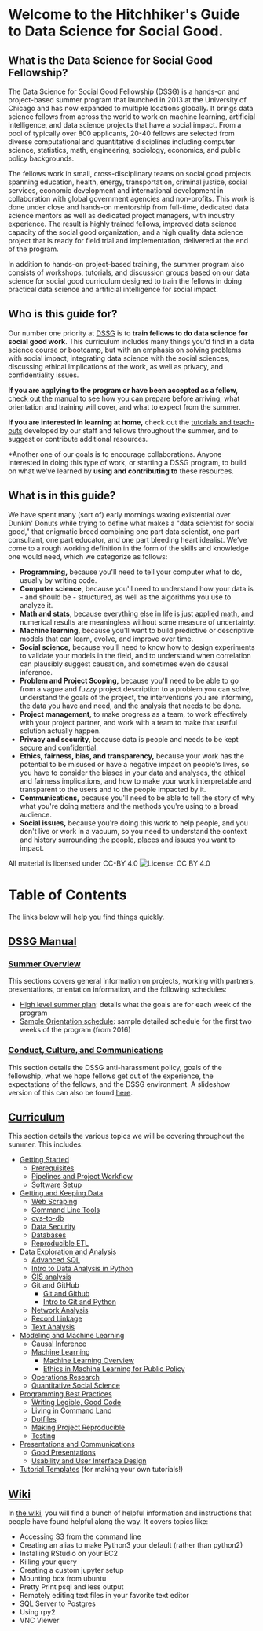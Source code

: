 # Welcome to the Hitchhiker's Guide to Data Science for Social Good.

## What is the Data Science for Social Good Fellowship?

The Data Science for Social Good Fellowship (DSSG) is a hands-on and project-based summer program that launched in 2013 at the University of Chicago and has now expanded to multiple locations globally. It brings data science fellows from across the world to work on machine learning, artificial intelligence, and data science projects that have a social impact. From a pool of typically over 800 applicants, 20-40 fellows are selected from diverse computational and quantitative disciplines including computer science, statistics, math, engineering, sociology, economics, and public policy backgrounds.

The fellows work in small, cross-disciplinary teams on social good projects spanning education, health, energy, transportation, criminal justice, social services, economic development and international development in collaboration with global government agencies and non-profits. This work is done under close and hands-on mentorship from full-time, dedicated data science mentors as well as dedicated project managers, with industry experience. The result is highly trained fellows, improved data science capacity of the social good organization, and a high quality data science project that is ready for field trial and implementation, delivered at the end of the program.

In addition to hands-on project-based training, the summer program also consists of workshops, tutorials, and discussion groups based on our data science for social good curriculum designed to train the fellows in doing practical data science and artificial intelligence for social impact.

## Who is this guide for?

Our number one priority at  [DSSG](http://dssg.uchicago.edu) is to **train fellows to do data science for social good work**. This curriculum includes many things you'd find in a data science course or bootcamp, but with an emphasis on solving problems with social impact, integrating data science with the social sciences, discussing ethical implications of the work, as well as privacy, and confidentiality issues.

**If you are applying to the program or have been accepted as a fellow,** [check out the manual](dssg-manual/) to see how you can prepare before arriving, what orientation and training will cover, and what to expect from the summer.

**If you are interested in learning at home,** check out the [tutorials and teach-outs](curriculum/) developed by our staff and fellows throughout the summer, and to suggest or contribute additional resources.

*Another one of our goals is to encourage collaborations. Anyone  interested in doing this type of work, or starting a DSSG program, to build on what we've  learned by **using and contributing to** these resources.

## What is in this guide?
We have spent many (sort of) early mornings waxing existential over Dunkin' Donuts while trying to define what makes a "data scientist for social good," that enigmatic breed combining one part data scientist, one part consultant, one part educator, and one part bleeding heart idealist. We've come to a rough working definition in the form of the skills and knowledge one would need, which we categorize as follows:
- **Programming,** because you'll need to tell your computer what to do, usually by writing code.
- **Computer science,** because you'll need to understand how your data is - and should be - structured, as well as the algorithms you use to analyze it.
- **Math and stats,** because [everything else in life is just applied math](https://xkcd.com/435/), and numerical results are meaningless without some measure of uncertainty.
- **Machine learning,** because you'll want to build predictive or descriptive models that can learn, evolve, and improve over time.
- **Social science,** because you'll need to know how to design experiments to validate your models in the field, and to understand when correlation can plausibly suggest causation, and sometimes even do causal inference.
- **Problem and Project Scoping,** because you'll need to be able to go from a vague and fuzzy project description to a problem you can solve, understand the goals of the project, the interventions you are informing, the data you have and need, and the analysis that needs to be done.
- **Project management,** to make progress as a team, to work effectively with your project partner, and work with a team to make that useful solution actually happen.
- **Privacy and security,** because data is people and needs to be kept secure and confidential.
- **Ethics, fairness, bias, and transparency,** because your work has the potential to be misused or have a negative impact on people's lives, so you have to consider the biases in your data and analyses, the ethical and fairness implications, and how to make your work interpretable and transparent to the users and to the people impacted by it.
- **Communications,** because you'll need to be able to tell the story of why what you're doing matters and the methods you're using to a broad audience.
- **Social issues,** because you're doing this work to help people, and you don't live or work in a vacuum, so you need to understand the context and history surrounding the people, places and issues you want to impact.

All material is licensed under CC-BY 4.0
![License: CC BY 4.0](https://img.shields.io/badge/License-CC%20BY%204.0-lightgrey.svg)

# Table of Contents
The links below will help you find things quickly.

## [DSSG Manual](sources/dssg-manual/README.md)

### [Summer Overview](sources/dssg-manual/summer-overview/README.md)
This sections covers general information on projects, working with partners, presentations, orientation information, and the following schedules:

- [High level summer plan](sources/dssg-manual/summer-overview/High%20Level%20Plan%20for%20the%20Summer.pdf): details what the goals are for each week of the program
- [Sample Orientation schedule](sources/dssg-manual/summer-overview/DSSG2016OrientationSchedule.pdf): sample detailed schedule for the first two weeks of the program (from 2016)

### [Conduct, Culture, and Communications](sources/dssg-manual/conduct-culture-and-communications/README.md)
This section details the DSSG anti-harassment policy, goals of the fellowship, what we hope fellows get out of the experience, the expectations of the fellows, and the DSSG environment. A slideshow version of this can also be found [here](dssg-manual/conduct-culture-and-communications/conduct-culture-and-communications.pdf).

## [Curriculum](sources/curriculum/README.md)

This section details the various topics we will be covering throughout the summer. This includes:

- [Getting Started](sources/curriculum/0_before_you_start/)
  - [Prerequisites](sources/curriculum/0_before_you_start/prerequisites/)
  - [Pipelines and Project Workflow](sources/curriculum/0_before_you_start/pipelines-and-project-workflow/)
  - [Software Setup](sources/curriculum/0_before_you_start/software-setup/)
- [Getting and Keeping Data](sources/curriculum/1_getting_and_keeping_data/)
  - [Web Scraping](sources/curriculum/1_getting_and_keeping_data/basic-web-scraping/)
  - [Command Line Tools](sources/curriculum/1_getting_and_keeping_data/command-line-tools/)
  - [cvs-to-db](sources/curriculum/1_getting_and_keeping_data/csv-to-db/)
  - [Data Security](sources/curriculum/1_getting_and_keeping_data/data-security-primer/)
  - [Databases](sources/curriculum/1_getting_and_keeping_data/databases/)
  - [Reproducible ETL](sources/curriculum/1_getting_and_keeping_data/reproducible_ETL/)
- [Data Exploration and Analysis](sources/curriculum/2_data_exploration_and_analysis/)
  - [Advanced SQL](sources/curriculum/2_data_exploration_and_analysis/advanced_sql/)
  - [Intro to Data Analysis in Python](sources/curriculum/2_data_exploration_and_analysis/data-exploration-in-python/)
  - [GIS analysis](sources/curriculum/2_data_exploration_and_analysis/gis_analysis/)
  - Git and GitHub
    - [Git and Github](sources/curriculum/2_data_exploration_and_analysis/git-and-github/)
    - [Intro to Git and Python](sources/curriculum/2_data_exploration_and_analysis/intro-to-git-and-python/)
  - [Network Analysis](sources/curriculum/2_data_exploration_and_analysis/network-analysis/)
  - [Record Linkage](sources/curriculum/2_data_exploration_and_analysis/record-linkage/)
  - [Text Analysis](sources/curriculum/2_data_exploration_and_analysis/text-analysis/)
- [Modeling and Machine Learning](sources/curriculum/3_modeling_and_machine_learning/)
  - [Causal Inference](sources/curriculum/3_modeling_and_machine_learning/causal-inference/)
  - [Machine Learning](sources/curriculum/3_modeling_and_machine_learning/machine-learning/)
    - [Machine Learning Overview](sources/curriculum/3_modeling_and_machine_learning/machine-learning/machine-learning-overview.pdf)
    - [Ethics in Machine Learning for Public Policy](sources/curriculum/3_modeling_and_machine_learning/machine-learning/ethics-ML.pdf)
  - [Operations Research](sources/curriculum/3_modeling_and_machine_learning/operations-research/)
  - [Quantitative Social Science](sources/curriculum/3_modeling_and_machine_learning/quantitative-social-science/)
- [Programming Best Practices](sources/curriculum/4_programming_best_practices/)
  - [Writing Legible, Good Code](sources/curriculum/4_programming_best_practices/legible-good-code/)
  - [Living in Command Land](sources/curriculum/4_programming_best_practices/living-in-the-terminal/)
  - [Dotfiles](sources/curriculum/4_programming_best_practices/pimp-my-dotfiles/)
  - [Making Project Reproducible](sources/curriculum/4_programming_best_practices/reproducible-software/)
  - [Testing](sources/curriculum/4_programming_best_practices/test-test-test/)
- [Presentations and Communications](sources/curriculum/communication/)
  - [Good Presentations](sources/curriculum/communication/presentation-on-presentations.pdf)
  - [Usability and User Interface Design](sources/curriculum/communications/user-interface.md)
- [Tutorial Templates](sources/curriculum/tutorial-template/) (for making your own tutorials!)

## [Wiki](https://github.com/dssg/wiki/wiki)

In [the wiki](https://github.com/dssg/wiki/wiki), you will find a bunch of helpful information and instructions that people have found helpful along the way. It covers topics like:

- Accessing S3 from the command line
- Creating an alias to make Python3 your default (rather than python2)
- Installing RStudio on your EC2
- Killing your query
- Creating a custom jupyter setup
- Mounting box from ubuntu
- Pretty Print psql and less output
- Remotely editing text files in your favorite text editor
- SQL Server to Postgres
- Using rpy2
- VNC Viewer
